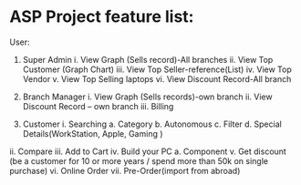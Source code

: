 # ASP Project feature list:

User:
1.	Super Admin
i.	View Graph (Sells record)-All branches
ii.	View Top Customer (Graph Chart)
iii.	View Top Seller-reference(List) 
iv.	View Top Vendor
v.	 View Top Selling laptops 
vi.	View Discount Record-All branch
2.	Branch Manager
i.	 View Graph (Sells records)-own branch
ii.	View Discount Record – own branch
iii.	Billing

3.	Customer
i.	Searching
a.	Category
b.	Autonomous
c.	Filter
d.	Special Details(WorkStation, Apple, Gaming )

ii.	Compare
iii.	Add to Cart
iv.	Build your PC
a.	Component 
v.	Get discount (be a customer for 10 or more years / spend more than 50k on single purchase)
vi.	Online Order
vii.	Pre-Order(import from abroad)
	    
